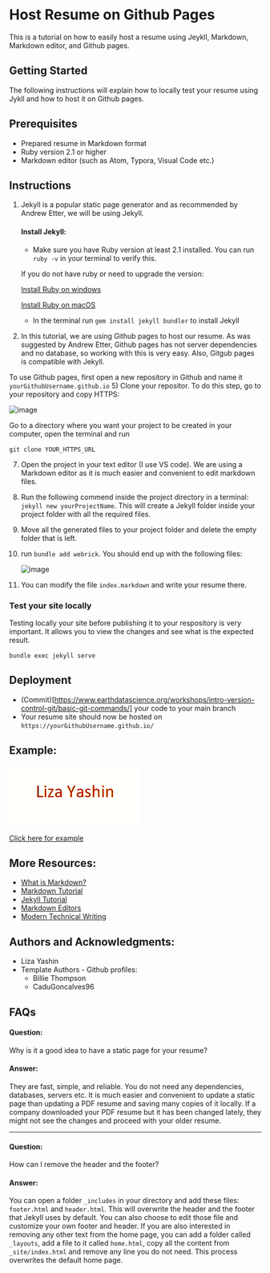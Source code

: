 # Host Resume on Github Pages 

This is a tutorial on how to easily host a resume using Jeykll, Markdown, Markdown editor, and Github pages.

## Getting Started

The following instructions will explain how to locally test your resume using Jykll and how to host it on Github pages. 

## Prerequisites

* Prepared resume in Markdown format
* Ruby version 2.1 or higher
* Markdown editor (such as Atom, Typora, Visual Code etc.)

## Instructions

1) Jekyll is a popular static page generator and as recommended by Andrew Etter, we will be using Jekyll.
    #### Install Jekyll:
    * Make sure you have Ruby version at least 2.1 installed. You can run `ruby -v` in your terminal to verify this. 
    
    If you do not have ruby or need to upgrade the version: 
    
    [Install Ruby on windows](https://rubyinstaller.org/)
    
    [Install Ruby on macOS](https://mac.install.guide/ruby/index.html)
    * In the terminal run `gem install jekyll bundler` to install Jekyll
3) In this tutorial, we are using Github pages to host our resume. As was suggested by Andrew Etter, Github pages has not server dependencies and no database, so working with this is very easy. Also, Gitgub pages is compatible with Jekyll. 

To use Github pages, first open a new repository in Github and name it `yourGithubUsername.github.io`
5) Clone your repositor. To do this step, go to your repository and copy HTTPS:

<img width="278" alt="image" src="https://user-images.githubusercontent.com/56234653/159128292-a8bf4200-dea2-40d2-b9a3-aaacaf356a03.png">

Go to a directory where you want your project to be created in your computer, open the terminal and run

    git clone YOUR_HTTPS_URL

7) Open the project in your text editor (I use VS code). We are using a Markdown editor as it is much easier and convenient to edit markdown files.
8) Run the following commend inside the project directory in a terminal: ``jekyll new yourProjectName``. This will create a Jekyll folder inside your project folder with all the required files.            
9) Move all the generated files to your project folder and delete the empty folder that is left. 
10) run ``bundle add webrick``. You should end up with the following files:

    ![image](https://user-images.githubusercontent.com/56234653/159091902-780d86dd-46c1-4402-8904-2e321bebd908.png)
8) You can modify the file `index.markdown` and write your resume there.

### Test your site locally
Testing locally your site before publishing it to your respository is very important. It allows you to view the changes and see what is the expected result.

    bundle exec jekyll serve
    
## Deployment
* (Commit)[https://www.earthdatascience.org/workshops/intro-version-control-git/basic-git-commands/] your code to your main branch 
* Your resume site should now be hosted on `https://yourGithubUsername.github.io/`

## Example:
![](ezgif.com-gif-maker.gif) 

[Click here for example](https://lizaya.github.io/) 

 ## More Resources:
 * [What is Markdown?](https://www.markdownguide.org/getting-started/)
 * [Markdown Tutorial](https://www.markdowntutorial.com/)
 * [Jekyll Tutorial](https://www.youtube.com/playlist?list=PLLAZ4kZ9dFpOPV5C5Ay0pHaa0RJFhcmcB)
 * [Markdown Editors](https://www.shopify.ca/partners/blog/10-of-the-best-markdown-editors)
 * [Modern Technical Writing](https://www.amazon.ca/Modern-Technical-Writing-Introduction-Documentation-ebook/dp/B01A2QL9SS)

## Authors and Acknowledgments:
* Liza Yashin
* Template Authors - Github profiles: 
    - Billie Thompson
    - CaduGoncalves96

## FAQs
#### Question: 
Why is it a good idea to have a static page for your resume?
#### Answer: 
They are fast, simple, and reliable. You do not need any dependencies, databases, servers etc. It is much easier and convenient to update a static page than updating a PDF resume and saving many copies of it locally. If a company downloaded your PDF resume but it has been changed lately, they might not see the changes and proceed with your older resume.
__________
#### Question: 
How can I remove the header and the footer?
#### Answer: 
You can open a folder `_includes` in your directory and add these files: `footer.html` and `header.html`. This will overwrite the header and the footer that Jekyll uses by default. You can also choose to edit those file and customize your own footer and header. If you are also interested in removing any other text from the home page, you can add a folder called `_layouts`, add a file to it called `home.html`, copy all the content from `_site/index.html` and remove any line you do not need. This process overwrites the default home page.



 



